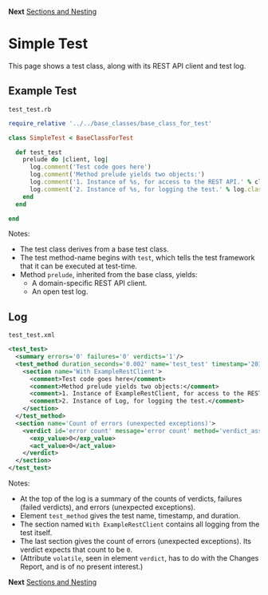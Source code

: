 <!--- GENERATED FILE, DO NOT EDIT --->
**Next** [Sections and Nesting](./Sections.md)


# Simple Test

This page shows a test class, along with its REST API client and test log.

## Example Test

<code>test_test.rb</code>
```ruby
require_relative '../../base_classes/base_class_for_test'

class SimpleTest < BaseClassForTest

  def test_test
    prelude do |client, log|
      log.comment('Test code goes here')
      log.comment('Method prelude yields two objects:')
      log.comment('1. Instance of %s, for access to the REST API.' % client.class.name)
      log.comment('2. Instance of %s, for logging the test.' % log.class.name)
    end
  end

end
```

Notes:

- The test class derives from a base test class.
- The test method-name begins with `test`, which tells the test framework that it can be executed at test-time.
- Method `prelude`, inherited from the base class, yields:
  - A domain-specific REST API client.
  - An open test log.

## Log

<code>test_test.xml</code>
```xml
<test_test>
  <summary errors='0' failures='0' verdicts='1'/>
  <test_method duration_seconds='0.002' name='test_test' timestamp='2017-09-30-Sat-20.00.38.556'>
    <section name='With ExampleRestClient'>
      <comment>Test code goes here</comment>
      <comment>Method prelude yields two objects:</comment>
      <comment>1. Instance of ExampleRestClient, for access to the REST API.</comment>
      <comment>2. Instance of Log, for logging the test.</comment>
    </section>
  </test_method>
  <section name='Count of errors (unexpected exceptions)'>
    <verdict id='error count' message='error count' method='verdict_assert_equal?' outcome='passed' volatile='true'>
      <exp_value>0</exp_value>
      <act_value>0</act_value>
    </verdict>
  </section>
</test_test>
```

Notes:

- At the top of the log is a summary of the counts of verdicts, failures (failed verdicts), and errors (unexpected exceptions).
- Element `test_method` gives the test name, timestamp, and duration.
- The section named `With ExampleRestClient` contains all logging from the test itself.
- The last section gives the count of errors (unexpected exceptions).  Its verdict expects that count to be `0`.
- (Attribute `volatile`, seen in element `verdict`, has to do with the Changes Report, and is of no present interest.)

**Next** [Sections and Nesting](./Sections.md)

